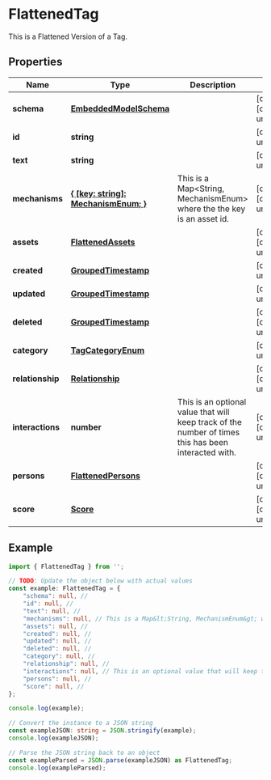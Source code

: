
# FlattenedTag

This is a Flattened Version of a Tag.

## Properties

Name | Type | Description | Notes
------------ | ------------- | ------------- | -------------
**schema** | [**EmbeddedModelSchema**](EmbeddedModelSchema) |  | [optional] [default to undefined]
**id** | **string** |  | [default to undefined]
**text** | **string** |  | [default to undefined]
**mechanisms** | [**\{ [key: string]: MechanismEnum; \}**](MechanismEnum) | This is a Map&lt;String, MechanismEnum&gt; where the the key is an asset id. | [optional] [default to undefined]
**assets** | [**FlattenedAssets**](FlattenedAssets) |  | [optional] [default to undefined]
**created** | [**GroupedTimestamp**](GroupedTimestamp) |  | [default to undefined]
**updated** | [**GroupedTimestamp**](GroupedTimestamp) |  | [default to undefined]
**deleted** | [**GroupedTimestamp**](GroupedTimestamp) |  | [optional] [default to undefined]
**category** | [**TagCategoryEnum**](TagCategoryEnum) |  | [default to undefined]
**relationship** | [**Relationship**](Relationship) |  | [optional] [default to undefined]
**interactions** | **number** | This is an optional value that will keep track of the number of times this has been interacted with. | [optional] [default to undefined]
**persons** | [**FlattenedPersons**](FlattenedPersons) |  | [optional] [default to undefined]
**score** | [**Score**](Score) |  | [optional] [default to undefined]

## Example

```typescript
import { FlattenedTag } from '';

// TODO: Update the object below with actual values
const example: FlattenedTag = {
    "schema": null, // 
    "id": null, // 
    "text": null, // 
    "mechanisms": null, // This is a Map&lt;String, MechanismEnum&gt; where the the key is an asset id.
    "assets": null, // 
    "created": null, // 
    "updated": null, // 
    "deleted": null, // 
    "category": null, // 
    "relationship": null, // 
    "interactions": null, // This is an optional value that will keep track of the number of times this has been interacted with.
    "persons": null, // 
    "score": null, // 
};

console.log(example);

// Convert the instance to a JSON string
const exampleJSON: string = JSON.stringify(example);
console.log(exampleJSON);

// Parse the JSON string back to an object
const exampleParsed = JSON.parse(exampleJSON) as FlattenedTag;
console.log(exampleParsed);
```




